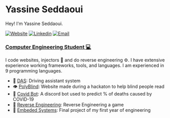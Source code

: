 <h1 class="neon">Yassine Seddaoui</h1>


Hey! I'm Yassine Seddaoui.

 [![Website](https://img.shields.io/badge/Website-3776AB?style=for-the-badge)](https://yassine-seddaoui-portfolio.netlify.app/)
 [![Linkedin](https://img.shields.io/badge/LinkedIn-0077B5?style=for-the-badge&logo=linkedin&logoColor=white)](https://www.linkedin.com/in/yassine-seddaoui-a91110162/)
 [![Email](https://img.shields.io/badge/Email-8B89CC?style=for-the-badge&logo=protonmail&logoColor=white)](mailto:yassineseddaoui@gmail.com)

<h3><b><u>Computer Engineering Student 💻</u></b></h3>

I code websites, injectors 💉 and do reverse engineering ⚙. I have extensive experience working frameworks, tools, and languages. I am experienced in 9 programming languages. 

- 🚗 [DAS](https://github.com/yassine128/DAS): Driving assistant system
- 👁️ [PolyBlind](https://github.com/yassine128/PolyBlind): Website made during a hackaton to help blind people read
- 👾 [Covid Bot](https://github.com/yassine128/Covid-19-Bot): A discord bot used to predict % of deaths caused by COVID-19
- 🔫 [Reverse Engineering](https://github.com/yassine128/InternalCheats): Reverse Engineering a game
- 🤖 [Embeded Systems](https://github.com/Projet-Integrateur-145146): Final project of my first year of engineering
